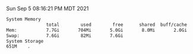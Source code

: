 Sun Sep  5 08:16:21 PM MDT 2021
```bash
System Memory
               total        used        free      shared  buff/cache   available
Mem:           7.7Gi       704Mi       5.0Gi       8.0Mi       2.0Gi       6.6Gi
Swap:          7.6Gi        82Mi       7.6Gi
System Storage
651M	.
```
